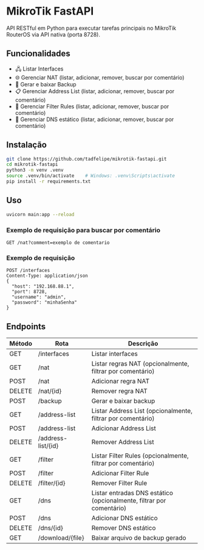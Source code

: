 # MikroTik FastAPI

API RESTful em Python para executar tarefas principais no MikroTik RouterOS via API nativa (porta 8728).

## Funcionalidades
- 🖧 Listar Interfaces
- 🌐 Gerenciar NAT (listar, adicionar, remover, buscar por comentário)
- 💾 Gerar e baixar Backup
- 📋 Gerenciar Address List (listar, adicionar, remover, buscar por comentário)
- 🚫 Gerenciar Filter Rules (listar, adicionar, remover, buscar por comentário)
- 🧩 Gerenciar DNS estático (listar, adicionar, remover, buscar por comentário)

## Instalação
```bash
git clone https://github.com/tadfelipe/mikrotik-fastapi.git
cd mikrotik-fastapi
python3 -m venv .venv
source .venv/bin/activate    # Windows: .venv\Scripts\activate
pip install -r requirements.txt
```

## Uso
```bash
uvicorn main:app --reload
```

### Exemplo de requisição para buscar por comentário
```http
GET /nat?comment=exemplo de comentario
```

### Exemplo de requisição
```http
POST /interfaces
Content-Type: application/json
{
  "host": "192.168.88.1",
  "port": 8728,
  "username": "admin",
  "password": "minhaSenha"
}
```

## Endpoints
| Método | Rota               | Descrição                          |
|--------|--------------------|------------------------------------|
| GET    | /interfaces        | Listar interfaces                  |
| GET    | /nat               | Listar regras NAT (opcionalmente, filtrar por comentário) |
| POST   | /nat               | Adicionar regra NAT                |
| DELETE | /nat/{id}          | Remover regra NAT                  |
| POST   | /backup            | Gerar e baixar backup              |
| GET    | /address-list      | Listar Address List (opcionalmente, filtrar por comentário) |
| POST   | /address-list      | Adicionar Address List             |
| DELETE | /address-list/{id} | Remover Address List               |
| GET    | /filter            | Listar Filter Rules (opcionalmente, filtrar por comentário) |
| POST   | /filter            | Adicionar Filter Rule              |
| DELETE | /filter/{id}       | Remover Filter Rule                |
| GET    | /dns               | Listar entradas DNS estático (opcionalmente, filtrar por comentário) |
| POST   | /dns               | Adicionar DNS estático             |
| DELETE | /dns/{id}          | Remover DNS estático               |
| GET    | /download/{file}   | Baixar arquivo de backup gerado    |
